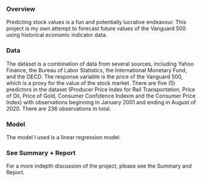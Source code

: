 ### Overview
<p>Predicting stock values is a fun and potentially lucrative endeavour.  This project is my own attempt to forecast future values of the 
Vanguard 500 using historical economic indicator data.</p>

### Data
<p>The dataset is a combination of data from several sources, including Yahoo Finance, the Bureau of Labor Statistics, the International 
Monetary Fund, and the OECD.  The response variable is the price of the Vanguard 500, which is a proxy for the value of the stock market.  
There are five (5) predictors in the dataset (Producer Price Index for Rail Transportation, Price of Oil, 
Price of Gold, Consumer Confidence Indexm and the Consumer Price Index) with observations beginning in January 2001 and ending in August of 2020.  
There are 236 observations in total.</p>  

### Model
<p>The model I used is a linear regression model.</p>


### See Summary + Report
<p>For a more indepth discussion of the project, please see the Summary and Report.</p>
